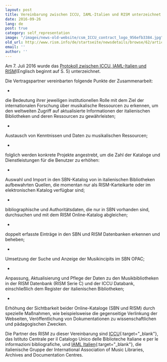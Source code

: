 ```yaml
---
layout: post
title: Vereinbarung zwischen ICCU, IAML-Italien und RISM unterzeichnet
date: 2016-09-26
lang: de
post: true
category: self_representation
image: "/images/news-old-website/csm_ICCU_contract_logo_956efb3384.jpg"
old_url: http://www.rism.info/de/startseite/newsdetails/browse/62/article/64/agreement-signed-between-iccu-iaml-italy-and-rism.html
email: ''
author: ''
---
```



Am 7. Juli 2016 wurde das [Protokoll zwischen ICCU, IAML-Italien und RISM](http://www.iccu.sbn.it/opencms/export/sites/iccu/documenti/2016/Convenzione_IALM_ICCU_RISM.pdf)(Englisch beginnt auf S. 5) unterzeichnet.

Die Vertragspartner vereinbarten folgende Punkte der Zusammenarbeit:

-

die Bedeutung ihrer jeweiligen institutionellen Rolle mit dem Ziel der internationalen Forschung über musikalische Ressourcen zu erkennen, um den weltweiten Zugriff auf aktualisierte Informationen der italienischen Bibliotheken und deren Ressourcen zu gewährleisten;


-

Austausch von Kenntnissen und Daten zu musikalischen Ressourcen;


-

folglich werden konkrete Projekte angestrebt, um die Zahl der Kataloge und Dienstleistungen für die Benutzer zu erhöhen:


-

Auswahl und Import in den SBN-Katalog von in italienischen Bibliotheken aufbewahrten Quellen, die momentan nur als RISM-Karteikarte oder im elektronischen Katalog verfügbar sind;


-

bibliographische und Authoritätsdaten, die nur in SBN vorhanden sind, durchsuchen und mit dem RISM Online-Katalog abgleichen;


-

doppelt erfasste Einträge in den SBN und RISM Datenbanken erkennen und beheben;


-

Umsetzung der Suche und Anzeige der Musikincipits im SBN OPAC;


-

Anpassung, Aktualisierung und Pflege der Daten zu den Musikbibliotheken in der RISM Datenbank (RISM Serie C) und der ICCU Databank, einschließlich dem Register der italienischen Bibliotheken;



-

Erhöhung der Sichtbarkeit beider Online-Kataloge (SBN und RISM) durch spezielle Maßnahmen, wie beispielsweise die gegenseitige Verlinkung der Webseiten, Veröffentlichung von Dokumentationen zu wissenschaftlichen und pädagogischen Zwecken.



Die Partner des RISM zu dieser Vereinbarung sind [ICCU](http://www.iccu.sbn.it/){:target="_blank"}, das Istituto Centrale per il Catalogo Unico delle Biblioteche Italiane e per le informazioni bibliografiche, und [IAML Italien](http://www.iamlitalia.it/){:target="_blank"}, die italienische Gruppe der International Association of Music Libraries, Archives and Documentation Centres.

